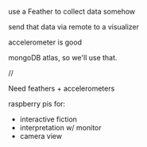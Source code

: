 

use a Feather to collect data somehow

send that data via remote to a visualizer


accelerometer is good


mongoDB atlas, so we'll use that.


//

Need feathers + accelerometers



raspberry pis for:
- interactive fiction
- interpretation w/ monitor
- camera view
